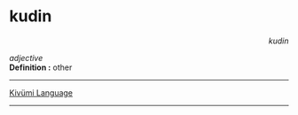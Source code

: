 
# kudin

<div align="right"><i>kudin</i></div>

*adjective*  
**Definition :** other  

---

[Kivümi Language](../README.md)

---
